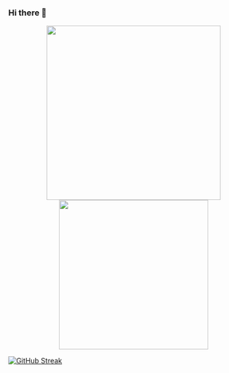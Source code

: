 ### Hi there 👋

<!--
**JeonB/JeonB** is a ✨ _special_ ✨ repository because its `README.md` (this file) appears on your GitHub profile.
- 🔭 I’m currently working on ...
- 🌱 I’m currently learning ...
- 👯 I’m looking to collaborate on ...
- 🤔 I’m looking for help with ...
- 💬 Ask me about ...
- 📫 How to reach me: ...
- 😄 Pronouns: ...
- ⚡ Fun fact: ...
-->
<!-- ![Anurag's GitHub stats](https://github-readme-stats.vercel.app/api?username=JeonB&hide=contribs,prs)  -->
<div align = "center">
  <img  width = "350px" src="https://github-readme-stats.vercel.app/api?username=JeonB&theme=buefy"/>
  <img  width = "300px" src="https://github-readme-stats.vercel.app/api/top-langs/?username=JeonB&layout=compact&theme=tokyonight" />
</div>

 [![GitHub Streak](https://github-readme-streak-stats.herokuapp.com/?user=JeonB&theme=tokyonight)](https://git.io/streak-stats)


